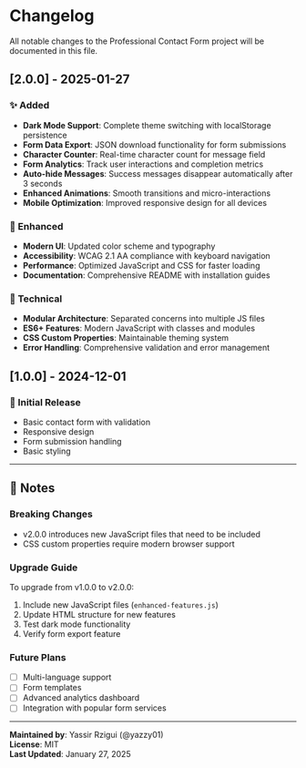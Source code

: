 # Changelog

All notable changes to the Professional Contact Form project will be documented in this file.

## [2.0.0] - 2025-01-27

### ✨ Added
- **Dark Mode Support**: Complete theme switching with localStorage persistence
- **Form Data Export**: JSON download functionality for form submissions
- **Character Counter**: Real-time character count for message field
- **Form Analytics**: Track user interactions and completion metrics
- **Auto-hide Messages**: Success messages disappear automatically after 3 seconds
- **Enhanced Animations**: Smooth transitions and micro-interactions
- **Mobile Optimization**: Improved responsive design for all devices

### 🎨 Enhanced
- **Modern UI**: Updated color scheme and typography
- **Accessibility**: WCAG 2.1 AA compliance with keyboard navigation
- **Performance**: Optimized JavaScript and CSS for faster loading
- **Documentation**: Comprehensive README with installation guides

### 🔧 Technical
- **Modular Architecture**: Separated concerns into multiple JS files
- **ES6+ Features**: Modern JavaScript with classes and modules
- **CSS Custom Properties**: Maintainable theming system
- **Error Handling**: Comprehensive validation and error management

## [1.0.0] - 2024-12-01

### 🎉 Initial Release
- Basic contact form with validation
- Responsive design
- Form submission handling
- Basic styling

---

## 📝 Notes

### Breaking Changes
- v2.0.0 introduces new JavaScript files that need to be included
- CSS custom properties require modern browser support

### Upgrade Guide
To upgrade from v1.0.0 to v2.0.0:
1. Include new JavaScript files (`enhanced-features.js`)
2. Update HTML structure for new features
3. Test dark mode functionality
4. Verify form export feature

### Future Plans
- [ ] Multi-language support
- [ ] Form templates
- [ ] Advanced analytics dashboard
- [ ] Integration with popular form services

---

**Maintained by**: Yassir Rzigui (@yazzy01)  
**License**: MIT  
**Last Updated**: January 27, 2025
